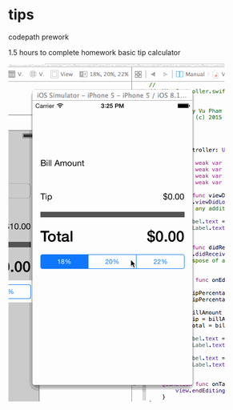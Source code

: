 # tips
codepath prework

1.5 hours to complete homework
basic tip calculator

![gif](preworkgif.gif)
